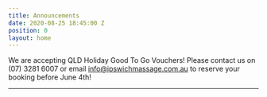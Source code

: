 ```yaml
---
title: Announcements
date: 2020-08-25 18:45:00 Z
position: 0
layout: home
---
```


We are accepting QLD Holiday Good To Go Vouchers! Please contact us on (07) 3281 6007 or email info@ipswichmassage.com.au to reserve your booking before June 4th!

----------